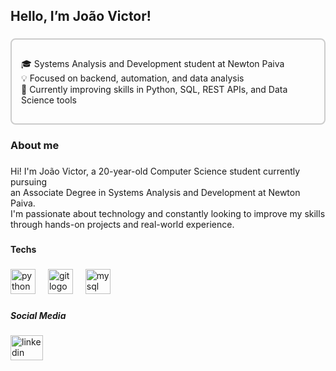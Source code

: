 <h2 align="left">Hello, I’m João Victor!</h2>

###

<div style="border: 2px solid #ccc; padding: 15px; border-radius: 8px; width: fit-content;">
  <p align="left">
    🎓 Systems Analysis and Development student at Newton Paiva<br>
    💡 Focused on backend, automation, and data analysis<br>
    🚀 Currently improving skills in Python, SQL, REST APIs, and Data Science tools
  </p>
</div>

###

<h3 align="left">About me</h3>

###

<p align="left">Hi! I'm João Victor, a 20-year-old Computer Science student currently pursuing<br> an Associate Degree in Systems Analysis and Development at Newton Paiva. <br>I'm passionate about technology and constantly looking to improve my skills <br>through hands-on projects and real-world experience.</p>

###

<h4 align="left">Techs</h4>

###

<div align="left">
  <img src="https://cdn.jsdelivr.net/gh/devicons/devicon/icons/python/python-original.svg" height="40" alt="python logo"  />
  <img width="12" />
  <img src="https://cdn.jsdelivr.net/gh/devicons/devicon/icons/git/git-original.svg" height="40" alt="git logo"  />
  <img width="12" />
  <img src="https://cdn.jsdelivr.net/gh/devicons/devicon/icons/mysql/mysql-original.svg" height="40" alt="mysql logo"  />
</div>

###

<h5 align="left">Social Media</h5>

###

<div align="left">
  <a href="www.linkedin.com/in/joao-victor-da-silva-rodrigues-53a9aa291" target="_blank">
    <img src="https://raw.githubusercontent.com/maurodesouza/profile-readme-generator/master/src/assets/icons/social/linkedin/default.svg" width="52" height="40" alt="linkedin logo"  />
  </a>
</div>

###
